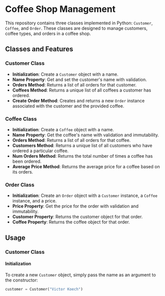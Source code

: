 # Coffee Shop Management

This repository contains three classes implemented in Python: `Customer`, `Coffee`, and `Order`. These classes are designed to manage customers, coffee types, and orders in a coffee shop.

## Classes and Features

### Customer Class

- **Initialization**: Create a `Customer` object with a name.
- **Name Property**: Get and set the customer's name with validation.
- **Orders Method**: Returns a list of all orders for that customer.
- **Coffees Method**: Returns a unique list of all coffees a customer has ordered.
- **Create Order Method**: Creates and returns a new `Order` instance associated with the customer and the provided coffee.

### Coffee Class

- **Initialization**: Create a `Coffee` object with a name.
- **Name Property**: Get the coffee's name with validation and immutability.
- **Orders Method**: Returns a list of all orders for that coffee.
- **Customers Method**: Returns a unique list of all customers who have ordered a particular coffee.
- **Num Orders Method**: Returns the total number of times a coffee has been ordered.
- **Average Price Method**: Returns the average price for a coffee based on its orders.

### Order Class

- **Initialization**: Create an `Order` object with a `Customer` instance, a `Coffee` instance, and a price.
- **Price Property**: Get the price for the order with validation and immutability.
- **Customer Property**: Returns the customer object for that order.
- **Coffee Property**: Returns the coffee object for that order.

## Usage

### Customer Class

#### Initialization

To create a new `Customer` object, simply pass the name as an argument to the constructor:

```python
customer = Customer("Victor Koech")
```
